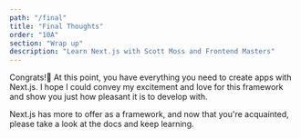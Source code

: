 ```yaml
---
path: "/final"
title: "Final Thoughts"
order: "10A"
section: "Wrap up"
description: "Learn Next.js with Scott Moss and Frontend Masters"
---
```


Congrats!🎊 At this point, you have everything you need to create apps with Next.js. I hope I could convey my excitement and love for this framework and show you just how pleasant it is to develop with.

Next.js has more to offer as a framework, and now that you're acquainted, please take a look at the docs and keep learning. 
